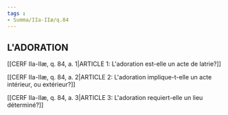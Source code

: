 ```yaml
---
tags : 
- Summa/IIa-IIæ/q.84
---
```


## L'ADORATION

[[CERF IIa-IIæ, q. 84, a. 1|ARTICLE 1: L'adoration est-elle un acte de latrie?]]

[[CERF IIa-IIæ, q. 84, a. 2|ARTICLE 2: L'adoration implique-t-elle un acte intérieur, ou extérieur?]]

[[CERF IIa-IIæ, q. 84, a. 3|ARTICLE 3: L'adoration requiert-elle un lieu déterminé?]]

